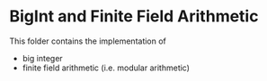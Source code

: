 # BigInt and Finite Field Arithmetic

This folder contains the implementation of
- big integer
- finite field arithmetic (i.e. modular arithmetic)
